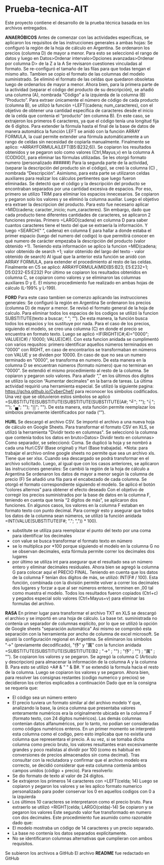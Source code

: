 # Prueba-tecnica-AIT
Este proyecto contiene el desarrollo de la prueba técnica basada en los archivos entregados.

**ANAERÓBICOS**
Antes de comenzar con las actividades específicas, se aplicaron los requisitos de las instrucciones generales a ambas hojas:
Se configuró la región de la hoja de cálculo en Argentina. 
Se ordenaron los precios (columna D) de mayor a menor. Para esto se seleccionó el rango de datos y luego en Datos>Ordenar intervalo>Opciones avanzadas>Ordenar por columna D> de la Z a la A
Se revisaron cuestiones vinculadas al formato. Se re-configuró el tamaño de las filas para que todas tengan el mismo alto. Tambien se copio el formato de las columnas del modelo suministrado. Se eliminó el formato de las celdas que quedaron obsoletas luego de ordenarlos de mayor a menor. 
Ahora bien, para la primera parte de la actividad (separar el código del producto de su descripción), se añadió una columna (A), nombrada “Código” a la izquierda de la columna (B) “Producto”.
Para extraer únicamente el número de código de cada producto (columna B), se utilizó la función =LEFT(cadena; num_caracteres), con el objetivo de obtener una cantidad específica de caracteres desde el inicio de la celda que contenía el “producto” (en columna B). En este caso, se extrajeron los primeros 6 caracteres, ya que el código tenía una longitud fija de 6 dígitos.
Para extender la fórmula hasta el final de la base de datos de manera automática la función LEFT se anidó con la función ARRAY FORMULA, la cual permite extender una fórmula automáticamente a un rango de celdas sin necesidad de copiarla manualmente. Finalmente se aplico: =ARRAYFORMULA(LEFT(B5:B232;6)).
Se copiaron los resultados obtenidos y se pegaron solo como valores (Ctrl,Mayus,v) en la columna A (CODIGO), para eliminar las fórmulas utilizadas.
Se les otorgó formato numero (personalizado ######)
Para la segunda parte de la actividad, (separar la descripción del producto sin el código), se creó la columna (C) , nombrada “Descripción”. 
Asimismo, para esta parte se utilizaron celdas auxiliares para realizar los cálculos pertinentes que luego fueron eliminadas. 
Se detectó que el código y la descripción del producto se encontraban separados por una cantidad excesiva de espacios. Por eso, primero se utilizo TRIM para eliminar los espacios innecesarios. 
Se copiaron y pegaron solo los valores y se eliminó la columna auxiliar.
Luego el objetivo era extraer la descripcion del producto. Para esto fue necesario aplicar =MID(cadena; caracter_inicio; num_caracteres). Sin embargo, dado que cada producto tiene diferentes cantidades de caracteres, se aplicaron 2 funciones previas. Primero =LARGO(cadena) en columna D para saber cuantos caracteres tiene el texto del que se extraería la información. Y luego =SEARCH(“ “, cadena) en columna E para hallar a donde estaba el primer espacio (luego del numero del codigo) lo que permitirá conocer en qué numero de carácter empezaba la descripción del producto (valor obtenido +1). Teniendo esta información se aplico la funcion =MID(cadena; valor obtenido de search +1; valor obtenido del largo del texto - valor obtenido de search)
Al igual que la anterior esta función se anidó con ARRAY FORMULA, para extender el procedimiento al resto de las celdas. Finalmente en C5 se aplicó: ARRAYFORMULA(MID(B5:B23; E5:E232+1; D5:D232-E5:E232)
Por último se copiaron los resultados obtenidos en columna C, se copiaron como valores y se eliminaron las columnas auxiliares D y E.
El mismo procedimiento fue realizado en ambas hojas de cálculo (L-199% y L-199).

**FORD**
Para este caso tambien se comenzo aplicando las instrucciones generales:
Se configuró la región en Argentina
Se ordenaron los precios (columna D) de mayor a menor. 
Se revisó el formato general de la hoja de calculo.
Para eliminar todos los espacios de los codigos se utilizó la funcion SUBSTITUTE(texto a buscar; “ “; “”). De esta manera, la función busca todos los espacios y los sustituye por nada. 
Para el caso de los precios, siguiendo el modelo, se creo una columna (C) en donde el precio se encuentra en formato texto. 
Luego se aplicó =IF(RIGHT(C#;4)="0000"; VALUE(C#) / 10000; VALUE(C#)). Con esta funcion anidada se cumplimentó con varios requsitos: primero identificar aquellos números terminados en "0000" con RIGHT, en caso de encontrarlos se transformaban en números con VALUE y se dividen por 10000. En caso de que no sea un numero terminado en "0000", se transforma en numero. 
De esta manera en la columna D se encuentran números (formato número) que no terminan en "0000".
Se extendió el mismo procedimiento al resto de la columna. 
Se copiaron y pegaron solo valores.
Para añadir “,” en los últimos dos digitos se utilizo la opcion “Aumentar decimales” en la barra de tareas. 
La última actividad requirió una herramienta especial. Se utilizó la siguiente pagina: https://gchq.github.io/CyberChef/ para reconocer los simbolos codificados. 
Una vez que se obtuvieron estos simbolos se aplicó =SUBSTITUTE(SUBSTITUTE(SUBSTITUTE(SUBSTITUTE(A#; "╝"; ""); "┤"; ""); "▄"; ""); "▒"; ""). De esta manera, esta función permite reemplazar los simbolos previamente identificados por nada (“”).


**HURL**
Se descargó el archivo CSV.
Se importó el archivo a una nueva hoja de cálculo en Google Sheets.
Para transformar el formato CSV en XLS,  se utilizó la herramienta "Dividir texto en columnas". Se seleccionó la columna que contenía todos los datos en bruto>Datos> Dividir texto en columnas> Como separador, se seleccionó: Coma.
Se duplicó la hoja y se nombró a cada una Hurl.CSV (Base original) y Hurl (Base trabajada). 
*Nota: para trabajar el archivo online google sheets no permite que sea un archivo xls. Tiene que ser xlsx. Cuando sea descargado se podrá transformar en el archivo solicitado. 
Luego, al igual que con los casos anteriores, se aplicaron las instrucciones generales:
Se cambió la región de la hoja de cálculo a Argentina
Se ordenaron los datos de mayor a menor según la columna de precio (F) 
Se añadió una fila para el encabezado de cada columna. 
Se otorgó el formato correspondiente siguiendo el modelo. Se aplicó el botón “colores alternos” para obtener el efecto deseado
Con el objetivo de corregir los precios suministrados por la base de datos en la columna F, teniendo en cuenta que tenía “2 dígitos de más”, se aplicaron dos funciones. 
En algunos casos, los valores en la columna F estaban en formato texto con punto decimal. Para corregir esto y asegurar que todos los datos de la columna sean números, se utilizó la función anidada =INT(VALUE(SUBSTITUTE(F#; "."; ",")) * 100). 
- substitute se utiliza para reemplazar el punto del texto por una coma para identificar los decimales
- con value se busca transformar el formato texto en número
- se lo multiplica por *100 porque siguiendo el modelo en la columna G no se observan decimales, esta fórmula permite correr los decimales dos lugares
- por último se utiliza int para asegurar que el resultado sea un número entero y eliminar decimales residuales. 
Ahora bien se agregó la columna G para colocar aquí el PRECIO FINAL. Teniendo en cuenta que los datos de la columna F tenían dos dígitos de más, se utilizó: INT(F# / 100). Esta función, combinada con la división permite volver a correr los decimales dos lugares y forzar a que al ser números enteros, terminen en ,00 tal como muestra el modelo. 
Todos los resultados fueron copiados (Ctrl+c) y pegados especial solo valores (Ctrl+Mayus+v) para eliminar las formulas del archivo.

**RASA**
En primer lugar para transformar el archivo TXT en XLS se descargó el archivo y se importó en una hoja de cálculo.
La base txt. suministrada no contenía un separador de columnas explícito, por lo que se utilizó la opción de Google sheets "separación automática"
Asi mismo se comprobó esta separación con la herramienta por ancho de columna de excel microsoft.
Se ajustó la configuración regional en Argentina. 
Se eliminaron los simbolos "→" (previamente decodificado), "伃" y "厲" con la funcion anidada =SUBSTITUTE(SUBSTITUTE(SUBSTITUTE(B2 ; "→" ; "") ; "伃" ; "") ; "厲" ; ""). Se copiaron los valores y se pegaron. 
Se agregó la columna C (Articulo y descripcion) para almacenar la información de la columna A y la columna B. Para esto se utilizó +A# & " " & B#. Y se extendió la formula hacia el resto de la columna. Luego se copiaron los valores y se pegaron. 
Ahora bien, para resolver las consignas restantes (codigo numerico y precios) se decidieron los criterios explicados a continuación
Dado que en la consigna se requería que:
- El código sea un número entero
- El precio tuviera un formato similar al del archivo modelo
Y que, analizando la base, la única columna que presentaba valores enteramente numéricos era la originalmente ubicada en la columna F (formato texto, con 24 dígitos numéricos). Las demás columnas contenían datos alfanuméricos, por lo tanto, no podían ser consideradas como códigos numéricos enteros.
En un primer momento se interpretó esta columna como el codigo, pero esto implicaba que no existía una columna que representara el precio. A su vez, si se tomaba dicha columna como precio bruto, los valores resultantes eran excesivamente grandes y poco realistas al dividir por 100 (como es habitual en conversiones de precios almacenados sin coma decimal).
Tras consultar con la reclutadora y confirmar que el archivo modelo era correcto, se decidió considerar que esta columna contenía ambos campos unidos (código + precio).
Para resolverlo:
- Se dio formato de texto al valor de 24 dígitos.
- Se extrajeron los primeros 14 caracteres con =LEFT(celda; 14)
Luego se copiaron y pegaron los valores y se les aplico formato numerico personalizado para poder conservar los 0 en aquellos codigos con 0 a la izquierda
- Los últimos 10 caracteres se interpretaron como el precio bruto. Para extraerlo se utilizó =RIGHT(celda; LARGO(celda)-14)
Se copiaron y se pegaron los valores
Este segundo valor fue transformado en numero con dos decimales.
Este procedimiento fue asumido como razonable dado que:
- El modelo mostraba un código de 14 caracteres y un precio separado.
- La base no contenía los datos separados explícitamente.
- No se identificaron columnas alternativas que cumplieran con ambos requisitos.
  
Se subieron los archivos a GitHub
El archivo **README** fue redactado en GitHub
